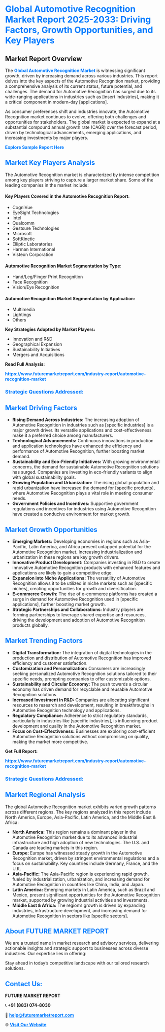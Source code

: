 <h1 style="color: #007BFF;">Global Automotive Recognition Market Report 2025-2033: Driving Factors, Growth Opportunities, and Key Players</h1>

<section id="overview">
<h2>Market Report Overview</h2>
<p>The <a href="https://www.futuremarketreport.com/industry-report/automotive-recognition-market" style="color: #007BFF; text-decoration: none;"><strong>Global Automotive Recognition Market</strong></a> is witnessing significant growth, driven by increasing demand across various industries. This report delves into the key aspects of the Automotive Recognition market, providing a comprehensive analysis of its current status, future potential, and challenges. The demand for Automotive Recognition has surged due to its wide-ranging applications in industries such as [insert industries], making it a critical component in modern-day [applications].</p>
<p>As consumer preferences shift and industries innovate, the Automotive Recognition market continues to evolve, offering both challenges and opportunities for stakeholders. The global market is expected to expand at a substantial compound annual growth rate (CAGR) over the forecast period, driven by technological advancements, emerging applications, and increasing investments by major players.</p>
</section>

<section id="overview">
<p><a href="https://www.futuremarketreport.com/request-sample/reportId=109899" style="color: #007BFF; text-decoration: none;"><strong>Explore Sample Report Here</strong></a></p>
</section>

<section id="key-players">
<h2 style="color: #007BFF;">Market Key Players Analysis</h2>
<p>The Automotive Recognition market is characterized by intense competition among key players striving to capture a larger market share. Some of the leading companies in the market include:</p>
<h4>Key Players Covered in the Automotive Recognition Report:</h4>
<ul><li>CogniVue</li><li>EyeSight Technologies</li><li>Intel</li><li>Qualcomm</li><li>Gestsure Technologies</li><li>Microsoft</li><li>SoftKinetic</li><li>Elliptic Laboratories</li><li>Harman International</li><li>Visteon Corporation</li></ul>
<h4>Automotive Recognition Market Segmentation by Type:</h4>
<ul><li>Hand/Leg/Finger Print Recognition</li><li>Face Recognition</li><li>Vision/Eye Recognition</li></ul>

<h4>Automotive Recognition Market Segmentation by Application:</h4>
<ul><li>Multimedia</li><li>Lightings</li><li>Others</li></ul>
<p><strong>Key Strategies Adopted by Market Players:</strong></p>
<ul>
<li>Innovation and R&D</li>
<li>Geographical Expansion</li>
<li>Sustainability Initiatives</li>
<li>Mergers and Acquisitions</li>
</ul>
</section>

<section>
<p><strong>Read Full Analysis: </strong></p><a href="https://www.futuremarketreport.com/industry-report/automotive-recognition-market" style="color: #007BFF; text-decoration: none;"><strong>https://www.futuremarketreport.com/industry-report/automotive-recognition-market</strong></a>
<h3 style="color: #007BFF;">Strategic Questions Addressed:</h3>
</section>

<section id="driving-factors">
<h2 style="color: #007BFF;">Market Driving Factors</h2>
<ul>
<li><strong>Rising Demand Across Industries:</strong> The increasing adoption of Automotive Recognition in industries such as [specific industries] is a major growth driver. Its versatile applications and cost-effectiveness make it a preferred choice among manufacturers.</li>
<li><strong>Technological Advancements:</strong> Continuous innovations in production and application technologies have enhanced the efficiency and performance of Automotive Recognition, further boosting market demand.</li>
<li><strong>Sustainability and Eco-Friendly Initiatives:</strong> With growing environmental concerns, the demand for sustainable Automotive Recognition solutions has surged. Companies are investing in eco-friendly variants to align with global sustainability goals.</li>
<li><strong>Growing Population and Urbanization:</strong> The rising global population and rapid urbanization have increased the demand for [specific products], where Automotive Recognition plays a vital role in meeting consumer needs.</li>
<li><strong>Government Policies and Incentives:</strong> Supportive government regulations and incentives for industries using Automotive Recognition have created a conducive environment for market growth.</li>
</ul>
</section>

<section id="growth-opportunities">
<h2 style="color: #007BFF;">Market Growth Opportunities</h2>
<ul>
<li><strong>Emerging Markets:</strong> Developing economies in regions such as Asia-Pacific, Latin America, and Africa present untapped potential for the Automotive Recognition market. Increasing industrialization and urbanization in these regions are key growth drivers.</li>
<li><strong>Innovative Product Development:</strong> Companies investing in R&D to create innovative Automotive Recognition products with enhanced features and applications are likely to gain a competitive edge.</li>
<li><strong>Expansion into Niche Applications:</strong> The versatility of Automotive Recognition allows it to be utilized in niche markets such as [specific niches], creating opportunities for growth and diversification.</li>
<li><strong>E-commerce Growth:</strong> The rise of e-commerce platforms has created a surge in demand for Automotive Recognition used in [specific applications], further boosting market growth.</li>
<li><strong>Strategic Partnerships and Collaborations:</strong> Industry players are forming partnerships to leverage shared expertise and resources, driving the development and adoption of Automotive Recognition products globally.</li>
</ul>
</section>

<section id="trending-factors">
<h2 style="color: #007BFF;">Market Trending Factors</h2>
<ul>
<li><strong>Digital Transformation:</strong> The integration of digital technologies in the production and distribution of Automotive Recognition has improved efficiency and customer satisfaction.</li>
<li><strong>Customization and Personalization:</strong> Consumers are increasingly seeking personalized Automotive Recognition solutions tailored to their specific needs, prompting companies to offer customizable options.</li>
<li><strong>Sustainability and Circular Economy:</strong> The push towards a circular economy has driven demand for recyclable and reusable Automotive Recognition solutions.</li>
<li><strong>Increased Investment in R&D:</strong> Companies are allocating significant resources to research and development, resulting in breakthroughs in Automotive Recognition technology and applications.</li>
<li><strong>Regulatory Compliance:</strong> Adherence to strict regulatory standards, particularly in industries like [specific industries], is influencing product development and quality in the Automotive Recognition market.</li>
<li><strong>Focus on Cost-Effectiveness:</strong> Businesses are exploring cost-efficient Automotive Recognition solutions without compromising on quality, making the market more competitive.</li>
</ul>
</section>

<section>
<p><strong>Get Full Report: </strong></p><a href="https://www.futuremarketreport.com/industry-report/automotive-recognition-market" style="color: #007BFF; text-decoration: none;"><strong>https://www.futuremarketreport.com/industry-report/automotive-recognition-market</strong></a>
<h3 style="color: #007BFF;">Strategic Questions Addressed:</h3>
</section>


<section id="regional-analysis">
<h2 style="color: #007BFF;">Market Regional Analysis</h2>
<p>The global Automotive Recognition market exhibits varied growth patterns across different regions. The key regions analyzed in this report include North America, Europe, Asia-Pacific, Latin America, and the Middle East & Africa:</p>
<ul>
<li><strong>North America:</strong> This region remains a dominant player in the Automotive Recognition market due to its advanced industrial infrastructure and high adoption of new technologies. The U.S. and Canada are leading markets in this region.</li>
<li><strong>Europe:</strong> Europe has witnessed steady growth in the Automotive Recognition market, driven by stringent environmental regulations and a focus on sustainability. Key countries include Germany, France, and the U.K.</li>
<li><strong>Asia-Pacific:</strong> The Asia-Pacific region is experiencing rapid growth, fueled by industrialization, urbanization, and increasing demand for Automotive Recognition in countries like China, India, and Japan.</li>
<li><strong>Latin America:</strong> Emerging markets in Latin America, such as Brazil and Mexico, present significant opportunities for the Automotive Recognition market, supported by growing industrial activities and investments.</li>
<li><strong>Middle East & Africa:</strong> The region’s growth is driven by expanding industries, infrastructure development, and increasing demand for Automotive Recognition in sectors like [specific sectors].</li>
</ul>
</section>

<footer>
<h2 style="color: #007BFF;">About FUTURE MARKET REPORT</h2>
<p>We are a trusted name in market research and advisory services, delivering actionable insights and strategic support to businesses across diverse industries. Our expertise lies in offering:</p>

<p>Stay ahead in today’s competitive landscape with our tailored research solutions.</p>

<h2 style="color: #007BFF;">Contact Us:</h2>
<p><strong>FUTURE MARKET REPORT</strong></p>
<p>📞 <strong>+91 (883) 074-8030</strong></p>
<p>📧 <strong><a href="mailto:help@futuremarketreport.com" style="color: #007BFF;">help@futuremarketreport.com</a></strong></p>
<p>🌐 <strong><a href="https://www.futuremarketreport.com/" style="color: #007BFF;">Visit Our Website</a></strong></p>
</footer>